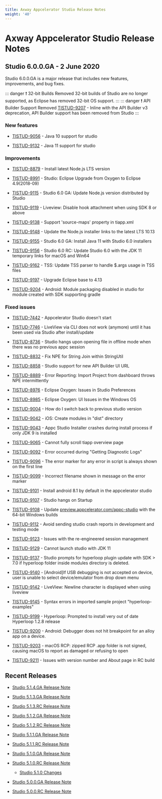 ```yaml
---
title: Axway Appcelerator Studio Release Notes
weight: '40'
---
```


# Axway Appcelerator Studio Release Notes

## Studio 6.0.0.GA - 2 June 2020

Studio 6.0.0.GA is a major release that includes new features, improvements, and bug fixes.

::: danger ❗️ 32-bit Builds Removed
32-bit builds of Studio are no longer supported, as Eclipse has removed 32-bit OS support.
:::
::: danger ❗️ API Builder Support Removed
[TISTUD-9207](https://jira.appcelerator.org/browse/TISTUD-9207) - Inline with the API Builder v3 deprecation, API Builder support has been removed from Studio
:::

### New features

* [TISTUD-9056](https://jira.appcelerator.org/browse/TISTUD-9056) - Java 10 support for studio

* [TISTUD-9132](https://jira.appcelerator.org/browse/TISTUD-9132) - Java 11 support for studio

### Improvements

* [TISTUD-8879](https://jira.appcelerator.org/browse/TISTUD-8879) - Install latest Node.js LTS version

* [TISTUD-8991](https://jira.appcelerator.org/browse/TISTUD-8991) - Studio: Eclipse Upgrade from Oxygen to Eclipse 4.9(2018-09)

* [TISTUD-9115](https://jira.appcelerator.org/browse/TISTUD-9115) - Studio 6.0 GA: Update Node.js version distributed by Studio

* [TISTUD-9119](https://jira.appcelerator.org/browse/TISTUD-9119) - Liveview: Disable hook attachment when using SDK 8 or above

* [TISTUD-9138](https://jira.appcelerator.org/browse/TISTUD-9138) - Support 'source-maps' property in tiapp.xml

* [TISTUD-9148](https://jira.appcelerator.org/browse/TISTUD-9148) - Update the Node.js installer links to the latest LTS 10.13

* [TISTUD-9155](https://jira.appcelerator.org/browse/TISTUD-9155) - Studio 6.0 GA: Install Java 11 with Studio 6.0 installers

* [TISTUD-9156](https://jira.appcelerator.org/browse/TISTUD-9156) - Studio 6.0 RC: Update Studio 6.0 with the JDK 11 temporary links for macOS and Win64

* [TISTUD-9162](https://jira.appcelerator.org/browse/TISTUD-9162) - TSS: Update TSS parser to handle $.args usage in TSS files

* [TISTUD-9197](https://jira.appcelerator.org/browse/TISTUD-9197) - Upgrade Eclipse base to 4.13

* [TISTUD-9204](https://jira.appcelerator.org/browse/TISTUD-9204) - Android: Module packaging disabled in studio for module created with SDK supporting gradle

### Fixed issues

* [TISTUD-7442](https://jira.appcelerator.org/browse/TISTUD-7442) - Appcelerator Studio doesn't start

* [TISTUD-7746](https://jira.appcelerator.org/browse/TISTUD-7746) - LiveView via CLI does not work (anymore) until it has been used via Studio after install/update

* [TISTUD-8736](https://jira.appcelerator.org/browse/TISTUD-8736) - Studio hangs upon opening file in offline mode when there was no previous appc session

* [TISTUD-8832](https://jira.appcelerator.org/browse/TISTUD-8832) - Fix NPE for String Join within StringUtil

* [TISTUD-8858](https://jira.appcelerator.org/browse/TISTUD-8858) - Studio support for new API Builder UI URL

* [TISTUD-8889](https://jira.appcelerator.org/browse/TISTUD-8889) - Error Reporting: Import Project from dashboard throws NPE intermittently

* [TISTUD-8976](https://jira.appcelerator.org/browse/TISTUD-8976) - Eclipse Oxygen: Issues in Studio Preferences

* [TISTUD-8985](https://jira.appcelerator.org/browse/TISTUD-8985) - Eclipse Oxygen: UI Issues in the Windows OS

* [TISTUD-9004](https://jira.appcelerator.org/browse/TISTUD-9004) - How do I switch back to previous studio version

* [TISTUD-9042](https://jira.appcelerator.org/browse/TISTUD-9042) - iOS: Create modules in "dist" directory

* [TISTUD-9043](https://jira.appcelerator.org/browse/TISTUD-9043) - Appc Studio Installer crashes during install process if only JDK 9 is installed

* [TISTUD-9065](https://jira.appcelerator.org/browse/TISTUD-9065) - Cannot fully scroll tiapp overview page

* [TISTUD-9092](https://jira.appcelerator.org/browse/TISTUD-9092) - Error occurred during "Getting Diagnostic Logs"

* [TISTUD-9096](https://jira.appcelerator.org/browse/TISTUD-9096) - The error marker for any error in script is always shown on the first line

* [TISTUD-9099](https://jira.appcelerator.org/browse/TISTUD-9099) - Incorrect filename shown in message on the error marker

* [TISTUD-9101](https://jira.appcelerator.org/browse/TISTUD-9101) - Install android 8.1 by default in the appcelerator studio

* [TISTUD-9107](https://jira.appcelerator.org/browse/TISTUD-9107) - Studio hangs on Startup

* [TISTUD-9108](https://jira.appcelerator.org/browse/TISTUD-9108) - Update [preview.appcelerator.com/appc-studio](http://preview.appcelerator.com/appc-studio) with the 64-bit Windows builds

* [TISTUD-9112](https://jira.appcelerator.org/browse/TISTUD-9112) - Avoid sending studio crash reports in development and testing mode

* [TISTUD-9123](https://jira.appcelerator.org/browse/TISTUD-9123) - Issues with the re-engineered session management

* [TISTUD-9129](https://jira.appcelerator.org/browse/TISTUD-9129) - Cannot launch studio with JDK 11

* [TISTUD-9137](https://jira.appcelerator.org/browse/TISTUD-9137) - Studio prompts for hyperloop plugin update with SDK > 7.0 if hyperloop folder inside modules directory is deleted.

* [TISTUD-9140](https://jira.appcelerator.org/browse/TISTUD-9140) - \[Android\]If USB debugging is not accepted on device, user is unable to select device/emulator from drop down menu

* [TISTUD-9142](https://jira.appcelerator.org/browse/TISTUD-9142) - LiveView: Newline character is displayed when using liveview

* [TISTUD-9145](https://jira.appcelerator.org/browse/TISTUD-9145) - Syntax errors in imported sample project "hyperloop-examples"

* [TISTUD-9199](https://jira.appcelerator.org/browse/TISTUD-9199) - Hyperloop: Prompted to install very out of date Hyperloop 1.2.8 release

* [TISTUD-9200](https://jira.appcelerator.org/browse/TISTUD-9200) - Android: Debugger does not hit breakpoint for an alloy app on a device.

* [TISTUD-9203](https://jira.appcelerator.org/browse/TISTUD-9203) - macOS RCP: zipped RCP .app folder is not signed, causing macOS to report as damaged or refusing to open

* [TISTUD-9211](https://jira.appcelerator.org/browse/TISTUD-9211) - Issues with version number and About page in RC build

## Recent Releases

* [Studio 5.1.4.GA Release Note](/guide/Axway_Appcelerator_Studio/Axway_Appcelerator_Studio_Release_Notes/Studio_Release_Notes_5.x/Studio_5.1.4.GA_Release_Note/)

* [Studio 5.1.3.GA Release Note](/guide/Axway_Appcelerator_Studio/Axway_Appcelerator_Studio_Release_Notes/Studio_Release_Notes_5.x/Studio_5.1.3.GA_Release_Note/)

* [Studio 5.1.3.RC Release Note](/guide/Axway_Appcelerator_Studio/Axway_Appcelerator_Studio_Release_Notes/Studio_Release_Notes_5.x/Studio_5.1.3.RC_Release_Note/)

* [Studio 5.1.2.GA Release Note](/guide/Axway_Appcelerator_Studio/Axway_Appcelerator_Studio_Release_Notes/Studio_Release_Notes_5.x/Studio_5.1.2.GA_Release_Note/)

* [Studio 5.1.2.RC Release Note](/guide/Axway_Appcelerator_Studio/Axway_Appcelerator_Studio_Release_Notes/Studio_Release_Notes_5.x/Studio_5.1.2.RC_Release_Note/)

* [Studio 5.1.1.GA Release Note](/guide/Axway_Appcelerator_Studio/Axway_Appcelerator_Studio_Release_Notes/Studio_Release_Notes_5.x/Studio_5.1.1.GA_Release_Note/)

* [Studio 5.1.1.RC Release Note](/guide/Axway_Appcelerator_Studio/Axway_Appcelerator_Studio_Release_Notes/Studio_Release_Notes_5.x/Studio_5.1.1.RC_Release_Note/)

* [Studio 5.1.0.GA Release Note](/guide/Axway_Appcelerator_Studio/Axway_Appcelerator_Studio_Release_Notes/Studio_Release_Notes_5.x/Studio_5.1.0.GA_Release_Note/)

* [Studio 5.1.0.RC Release Note](/guide/Axway_Appcelerator_Studio/Axway_Appcelerator_Studio_Release_Notes/Studio_Release_Notes_5.x/Studio_5.1.0.RC_Release_Note/)

    * [Studio 5.1.0 Changes](/guide/Axway_Appcelerator_Studio/Axway_Appcelerator_Studio_Release_Notes/Studio_Release_Notes_5.x/Studio_5.1.0.RC_Release_Note/Studio_5.1.0_Changes/)

* [Studio 5.0.0.GA Release Note](/guide/Axway_Appcelerator_Studio/Axway_Appcelerator_Studio_Release_Notes/Studio_Release_Notes_5.x/Studio_5.0.0.GA_Release_Note/)

* [Studio 5.0.0.RC Release Note](/guide/Axway_Appcelerator_Studio/Axway_Appcelerator_Studio_Release_Notes/Studio_Release_Notes_5.x/Studio_5.0.0.RC_Release_Note/)
